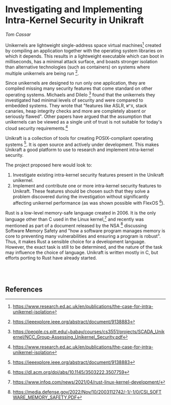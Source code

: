 # Investigating and Implementing Intra-Kernel Security in Unikraft
*Tom Cassar*

Unikernels are lightweight single-address space virtual machines[^1] created by compiling an application together with the operating system libraries on which it depends. This results in a lightweight executable which can boot in milliseconds, has a minimal attack surface, and boasts stronger isolation than alternative technologies (such as containers) on systems where multiple unikernels are being run [^4].

Since unikernels are designed to run only one application, they are compiled missing many security features that come standard on other operating systems. Michaels and Dilelo [^2] found that the unikernels they investigated had minimal levels of security and were compared to embedded systems. They wrote that "features like ASLR, `W^X`, stack canaries, heap integrity checks and more are completely absent or seriously flawed". Other papers have argued that the assumption that unikernels can be viewed as a single unit of trust is not suitable for today's cloud security requirements.[^1] 

Unikraft is a collection of tools for creating POSIX-compliant operating systems [^4]. It is open source and actively under development. This makes Unikraft a good platform to use to research and implement intra-kernel security.

The project proposed here would look to:
1. Investigate existing intra-kernel security features present in the Unikraft unikernel.
2. Implement and contribute one or more intra-kernel security features to Unikraft. These features should be chosen such that they solve a problem discovered during the investigation without significantly affecting unikernel performance (as was shown possible with FlexOS [^7]).

Rust is a low-level memory-safe language created in 2006. It is the only language other than C used in the Linux kernel,[^6] and recently was mentioned as part of a document released by the NSA [^5] discussing Software Memory Safety and "how a software program manages memory is core to preventing many vulnerabilities and ensuring a program is robust". Thus, it makes Rust a sensible choice for a development language. However, the exact task is still to be determined, and the nature of the task may influence the choice of language. Unikraft is written mostly in C, but efforts porting to Rust have already started.

<br><br>
## References

[^1]: https://www.research.ed.ac.uk/en/publications/the-case-for-intra-unikernel-isolation
[^2]: https://people.cs.pitt.edu/~babay/courses/cs3551/projects/SCADA_Unikernel/NCC_Group-Assessing_Unikernel_Security.pdf
[^3]: https://unikraft.org/
[^4]: https://ieeexplore.ieee.org/abstract/document/9138883
[^5]: https://media.defense.gov/2022/Nov/10/2003112742/-1/-1/0/CSI_SOFTWARE_MEMORY_SAFETY.PDF
[^6]: https://www.infoq.com/news/2021/04/rust-linux-kernel-development/
[^7]: https://dl.acm.org/doi/abs/10.1145/3503222.3507759
